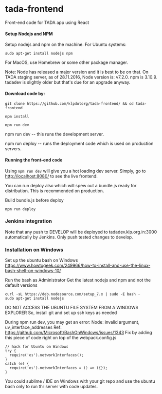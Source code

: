 # tada-frontend
Front-end code for TADA app using React

#### Setup Nodejs and NPM

Setup nodejs and npm on the machine. For Ubuntu systems:

```
sudo apt-get install nodejs npm

```

For MacOS, use Homebrew or some other package manager.

Note: Node has released a major version and it is best to be on that. On TADA staging server, as of 28.11.2016, Node version is: v7.2.0. npm is 3.10.9. tadadev is slightly older but that's due for an upgrade anyway.

#### Download code by:
```
git clone https://github.com/klpdotorg/tada-frontend/ && cd tada-frontend

npm install

npm run dev
```
npm run dev -- this runs the development server.

npm run deploy -- runs the deployment code which is used on production servers.

#### Running the front-end code

Using ``` npm run dev ``` will give you a hot loading dev server. Simply, go to [http://localhost:8080/](http://localhost:8080/) to see the live frontend.

You can run deploy also which will spew out a bundle.js ready for distribution. This is recommended on production.

Build bundle.js before deploy
```
npm run deploy
```

### Jenkins integration

Note that any push to DEVELOP will be deployed to tadadev.klp.org.in:3000 automatically by Jenkins. Only push tested changes to develop.

### Installation on Windows

Set up the ubuntu bash on Windows
https://www.howtogeek.com/249966/how-to-install-and-use-the-linux-bash-shell-on-windows-10/

Run the bash as Administrator
Get the latest nodejs and npm and not the default versions

```
curl -sL https://deb.nodesource.com/setup_7.x | sudo -E bash -
sudo apt-get install nodejs
```
DO NOT ACCESS THE UBUNTU FILE SYSTEM FROM A WINDOWS EXPLORER
So, install git and set up ssh keys as needed

During npm run dev, you may get an error: Node: invalid argument, uv_interface_addresses
Ref: https://github.com/Microsoft/BashOnWindows/issues/1343
Fix by adding this piece of code right on top of the webpack.config.js
```
// hack for Ubuntu on Windows
try {
  require('os').networkInterfaces();
}
catch (e) {
  require('os').networkInterfaces = () => ({});
}
```
You could sublime / IDE on Windows with your git repo and use the ubuntu bash only to run thr server with code updates. 